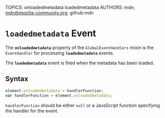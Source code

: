 TOPICS: onloadedmetadata
        loadedmetadata
AUTHORS: mdn; mdn@mozilla-community.org; github:mdn

# `loadedmetadata` Event

The **`onloadedmetadata`** property of the `GlobalEventHandlers` mixin is the `EventHandler` for
processing **`loadedmetadata`** events.

The **`loadedmetadata`** event is fired when the metadata has been loaded.

## Syntax

```javascript
element.onloadedmetadata = handlerFunction;
var handlerFunction = element.onloadedmetadata;
```

`handlerFunction` should be either `null` or a JavaScript function specifying the handler for the event.
